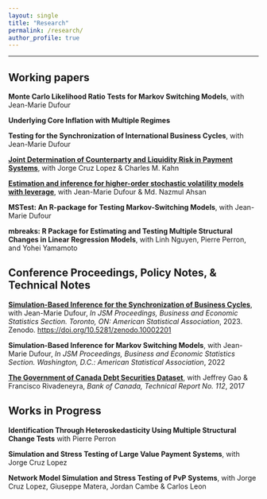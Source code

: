```yaml
---
layout: single
title: "Research"
permalink: /research/
author_profile: true
---
```

---
## Working papers

**Monte Carlo Likelihood Ratio Tests for Markov Switching Models**,
with Jean-Marie Dufour

**Underlying Core Inflation with Multiple Regimes** 

**Testing for the Synchronization of International Business Cycles**, 
with Jean-Marie Dufour

**[Joint Determination of Counterparty and Liquidity Risk in Payment Systems](https://editorialexpress.com/cgi-bin/conference/download.cgi?db_name=AFA2022&paper_id=1752)**,
with Jorge Cruz Lopez & Charles M. Kahn

**[Estimation and inference for higher-order stochastic volatility models with leverage](https://roga11.github.io/gabrielrodriguez.github.io/files/Ahsan_Dufour_RodriguezR_2024_SVP_Leverage.pdf)**,
with Jean-Marie Dufour & Md. Nazmul Ahsan

**MSTest: An R-package for Testing Markov-Switching Models**,
with Jean-Marie Dufour

**mbreaks: R Package for Estimating and Testing Multiple Structural Changes in Linear Regression Models**, 
with Linh Nguyen, Pierre Perron, and Yohei Yamamoto



## Conference Proceedings, Policy Notes, & Technical Notes

**[Simulation-Based Inference for the Synchronization of Business Cycles](https://zenodo.org/records/10002201/files/RodriguezRondon_Dufour_2023_JSM_Proceedings.pdf?download=1)**,
with Jean-Marie Dufour,
_In JSM Proceedings, Business and Economic Statistics Section. Toronto, ON: American Statistical Association_, 2023. Zenodo. https://doi.org/10.5281/zenodo.10002201

**Simulation-Based Inference for Markov Switching Models**, 
with Jean-Marie Dufour,
_In JSM Proceedings, Business and Economic Statistics Section. Washington, D.C.: American Statistical Association_, 2022

**[The Government of Canada Debt Securities Dataset](https://www.bankofcanada.ca/wp-content/uploads/2018/02/tr112.pdf)**,
with Jeffrey Gao & Francisco Rivadeneyra, _Bank of Canada, Technical Report No. 112_, 2017



## Works in Progress

**Identification Through Heteroskedasticity Using Multiple Structural Change Tests** 
with Pierre Perron

**Simulation and Stress Testing of Large Value Payment Systems**,
with Jorge Cruz Lopez

**Network Model Simulation and Stress Testing of PvP Systems**,
with Jorge Cruz Lopez, Giuseppe Matera, Jordan Cambe & Carlos Leon



<!-- {% if author.googlescholar %}
  You can also find my articles on <u><a href="{{author.googlescholar}}">my Google Scholar profile</a>.</u>
{% endif %}

{% include base_path %}

{% for post in site.publications reversed %}
  {% include archive-single.html %}
{% endfor %}
 -->
